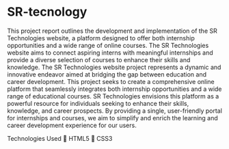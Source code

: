 # SR-tecnology
This project report outlines the development and implementation of the SR 
Technologies website, a platform designed to offer both internship opportunities and a wide 
range of online courses. The SR Technologies website aims to connect aspiring interns with 
meaningful internships and provide a diverse selection of courses to enhance their skills and 
knowledge. 
The SR Technologies website project represents a dynamic and innovative endeavor aimed at 
bridging the gap between education and career development. This project seeks to create a 
comprehensive online platform that seamlessly integrates both internship opportunities and a 
wide range of educational courses. SR Technologies envisions this platform as a powerful 
resource for individuals seeking to enhance their skills, knowledge, and career prospects. By 
providing a single, user-friendly portal for internships and courses, we aim to simplify and 
enrich the learning and career development experience for our users. 
 
Technologies Used 
 HTML5 
 CSS3 
 
 


